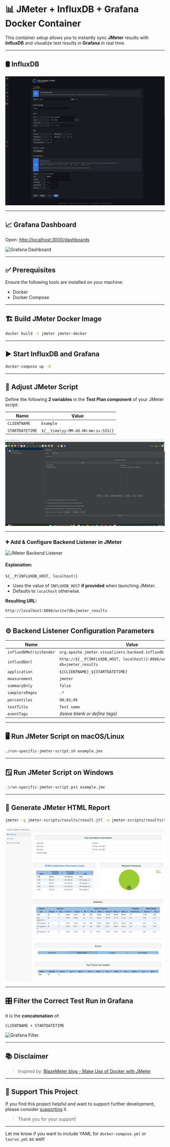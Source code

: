 
# 📊 JMeter + InfluxDB + Grafana Docker Container

This container setup allows you to instantly sync **JMeter** results with **InfluxDB** and visualize test results in **Grafana** in real time.

---

## 🛢️ InfluxDB

![InfluxDB](docs/images/InfuxDB.png)

---

## 📈 Grafana Dashboard

Open: [http://localhost:3000/dashboards](http://localhost:3000/dashboards)

![Grafana Dashboard](docs/images/Grafana.png)

---

## ✅ Prerequisites

Ensure the following tools are installed on your machine:

* Docker
* Docker Compose

---

## 🏗️ Build JMeter Docker Image

```bash
docker build -t jmeter jmeter-docker
```

---

## ▶️ Start InfluxDB and Grafana

```bash
docker-compose up -d
```

---

## 🔧 Adjust JMeter Script

Define the following **2 variables** in the **Test Plan component** of your JMeter script:

| Name            | Value                              |
| --------------- | ---------------------------------- |
| `CLIENTNAME`    | `Example`                          |
| `STARTDATETIME` | `${__time(yy-MM-dd-HH:mm:ss:SSS)}` |

![JMeter Variables](<Jmeter varibale.png>)

---

### ➕ Add & Configure Backend Listener in JMeter

![JMeter Backend Listener](docs/images/BackendListener.png)

#### Explanation:

```properties
${__P(INFLUXDB_HOST, localhost)}
```

* Uses the value of `INFLUXDB_HOST` **if provided** when launching JMeter.
* Defaults to `localhost` otherwise.

**Resulting URL:**

```
http://localhost:8086/write?db=jmeter_results
```

---

## ⚙️ Backend Listener Configuration Parameters

| Name                    | Value                                                                  |
| ----------------------- | ---------------------------------------------------------------------- |
| `influxdbMetricsSender` | `org.apache.jmeter.visualizers.backend.influxdb.HttpMetricsSender`     |
| `influxdbUrl`           | `http://${__P(INFLUXDB_HOST, localhost)}:8086/write?db=jmeter_results` |
| `application`           | `${CLIENTNAME}_${STARTDATETIME}`                                       |
| `measurement`           | `jmeter`                                                               |
| `summaryOnly`           | `false`                                                                |
| `samplersRegex`         | `.*`                                                                   |
| `percentiles`           | `90;95;99`                                                             |
| `testTitle`             | `Test name`                                                            |
| `eventTags`             | *(leave blank or define tags)*                                         |

---

## 🖥️ Run JMeter Script on macOS/Linux

```bash
./run-specific-jmeter-script.sh example.jmx
```

---

## 🪟 Run JMeter Script on Windows

```bash
.\run-specific-jmeter-script.ps1 example.jmx
```

---

## 📑 Generate JMeter HTML Report

```bash
jmeter -g jmeter-scripts/results/result.jtl -o jmeter-scripts/results/report
```
![alt text](<Basic Report.png>)

---

## 🎛️ Filter the Correct Test Run in Grafana

It is the **concatenation** of:

```
CLIENTNAME + STARTDATETIME
```

![Grafana Filter](docs/images/Grafana_filter.png)

---

## 📚 Disclaimer

> Inspired by: [BlazeMeter blog - Make Use of Docker with JMeter](https://www.blazemeter.com/blog/make-use-of-docker-with-jmeter-learn-how)

---

## 💖 Support This Project

If you find this project helpful and want to support further development, please consider [supporting](https://testwithroy.com/b/support) it.

> Thank you for your support!

---

Let me know if you want to include YAML for `docker-compose.yml` or `taurus.yml` as well!
